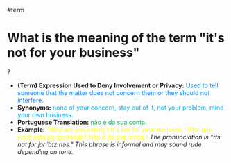 #term

# What is the meaning of the term "it's not for your business"
?
* **(Term) Expression Used to Deny Involvement or Privacy:** <span style="color:rgb(0, 132, 255)">Used to tell someone that the matter does not concern them or they should not interfere.</span>
* **Synonyms:** <span style="color:rgb(0, 176, 240)">none of your concern, stay out of it, not your problem, mind your own business.</span>
* **Portuguese Translation:** <span style="color:rgb(0, 176, 80)">não é da sua conta.</span>
* **Example:** <span style="color:rgb(255, 255, 0)">"Why are you asking? It's not for your business." (Por que você está perguntando? Não é da sua conta.)</span>
*The pronunciation is "ɪts nɑt fɔr jɔr ˈbɪz.nəs." This phrase is informal and may sound rude depending on tone.*
<!--SR:!2025-07-19,10,270-->
